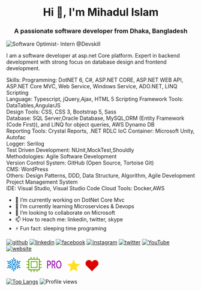 <h1 align="center">Hi 👋, I'm Mihadul Islam</h1>
<h3 align="center">A passionate software developer from Dhaka, Bangladesh</h3>

![Software Optimist- Intern @Devskill](https://media-exp2.licdn.com/dms/image/C5616AQHbp1IYUP5i-w/profile-displaybackgroundimage-shrink_200_800/0/1656245587433?e=1661990400&v=beta&t=VQ0VmRH4hDaHIDdhjOAA73ruGH6E96xa0YjySxFSf4I)

I am a software developer at asp.net Core platform. Expert in backend development with strong focus on database design and frontend development.


Skills: 
Programming: DotNET 6, C#, ASP.NET CORE, ASP.NET WEB API, ASP.NET Core MVC, Web Service, Windows Service, ADO.NET, LINQ Scripting <br/>
Language: Typescript, jQuery,Ajax, HTML 5 Scripting Framework Tools: DataTables,AngularJS <br/>
Design Tools: CSS, CSS 3, Bootstrap 5, Sass <br/>
Database: SQL Server,Oracle Database, MySQL,ORM (Entity Framework (Code First)), and LINQ for object queries, AWS Dynamo DB <br/>
Reporting Tools: Crystal Reports, .NET RDLC IoC Container: Microsoft Unity, Autofac <br/>
Logger: Serilog <br/>
Test Driven Development: NUnit,MockTest,Shouldly  <br/>
Methodologies: Agile Software Development <br/>
Version Control System: GitHub (Open Source, Tortoise Git) <br/>
CMS: WordPress <br/>
Others: Design Patterns, DDD, Data Structure, Algorithm, Agile Development Project Management System <br/>
IDE: Visual Studio, Visual Studio Code Cloud Tools: Docker,AWS<br/>

- 🔭 I’m currently working on DotNet Core Mvc 
- 🌱 I’m currently learning Microservices & Devops 
- 👯 I’m looking to collaborate on Microsoft 
- 📫 How to reach me: linkedin, twitter, skype 
- ⚡ Fun fact: sleeping time programing 


[<img src='https://cdn.jsdelivr.net/npm/simple-icons@3.0.1/icons/github.svg' alt='github' height='40'>](https://github.com/mehad65)  [<img src='https://cdn.jsdelivr.net/npm/simple-icons@3.0.1/icons/linkedin.svg' alt='linkedin' height='40'>](https://www.linkedin.com/in/mehad65/)  [<img src='https://cdn.jsdelivr.net/npm/simple-icons@3.0.1/icons/facebook.svg' alt='facebook' height='40'>](https://www.facebook.com/mihad17)  [<img src='https://cdn.jsdelivr.net/npm/simple-icons@3.0.1/icons/instagram.svg' alt='instagram' height='40'>](https://www.instagram.com/mehad65/)  [<img src='https://cdn.jsdelivr.net/npm/simple-icons@3.0.1/icons/twitter.svg' alt='twitter' height='40'>](https://twitter.com/mehad65)  [<img src='https://cdn.jsdelivr.net/npm/simple-icons@3.0.1/icons/youtube.svg' alt='YouTube' height='40'>](https://www.youtube.com/channel/mehad65)  [<img src='https://cdn.jsdelivr.net/npm/simple-icons@3.0.1/icons/icloud.svg' alt='website' height='40'>](https://www.mehad.xyz)  

<a href='https://archiveprogram.github.com/'><img src='https://raw.githubusercontent.com/acervenky/animated-github-badges/master/assets/acbadge.gif' width='40' height='40'></a> <a href='https://docs.github.com/en/developers'><img src='https://raw.githubusercontent.com/acervenky/animated-github-badges/master/assets/devbadge.gif' width='40' height='40'></a> <a href='https://github.com/pricing'><img src='https://raw.githubusercontent.com/acervenky/animated-github-badges/master/assets/pro.gif' width='40' height='40'></a> <a href='https://stars.github.com/'><img src='https://raw.githubusercontent.com/acervenky/animated-github-badges/master/assets/starbadge.gif' width='35' height='35'></a> <a href='https://docs.github.com/en/github/supporting-the-open-source-community-with-github-sponsors'><img src='https://raw.githubusercontent.com/acervenky/animated-github-badges/master/assets/sponsorbadge.gif' width='35' height='35'></a> 

[![Top Langs](https://github-readme-stats.vercel.app/api/top-langs/?username=mehad65)](https://github.com/anuraghazra/github-readme-stats)
![Profile views](https://gpvc.arturio.dev/mehad65)  
